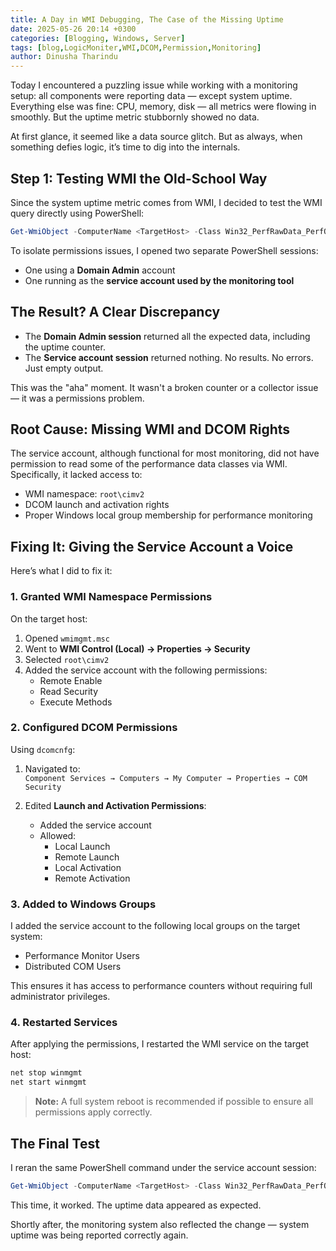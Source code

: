 ```yaml
---
title: A Day in WMI Debugging, The Case of the Missing Uptime
date: 2025-05-26 20:14 +0300
categories: [Blogging, Windows, Server]
tags: [blog,LogicMoniter,WMI,DCOM,Permission,Monitoring]
author: Dinusha Tharindu
---
```


Today I encountered a puzzling issue while working with a monitoring setup: all components were reporting data — except system uptime. Everything else was fine: CPU, memory, disk — all metrics were flowing in smoothly. But the uptime metric stubbornly showed no data.

At first glance, it seemed like a data source glitch. But as always, when something defies logic, it’s time to dig into the internals.

## Step 1: Testing WMI the Old-School Way

Since the system uptime metric comes from WMI, I decided to test the WMI query directly using PowerShell:

```powershell
Get-WmiObject -ComputerName <TargetHost> -Class Win32_PerfRawData_PerfOS_System
```

To isolate permissions issues, I opened two separate PowerShell sessions:

- One using a **Domain Admin** account  
- One running as the **service account used by the monitoring tool**

## The Result? A Clear Discrepancy

- The **Domain Admin session** returned all the expected data, including the uptime counter.
- The **Service account session** returned nothing. No results. No errors. Just empty output.

This was the "aha" moment. It wasn't a broken counter or a collector issue — it was a permissions problem.

## Root Cause: Missing WMI and DCOM Rights

The service account, although functional for most monitoring, did not have permission to read some of the performance data classes via WMI. Specifically, it lacked access to:

- WMI namespace: `root\cimv2`
- DCOM launch and activation rights
- Proper Windows local group membership for performance monitoring

## Fixing It: Giving the Service Account a Voice

Here’s what I did to fix it:

### 1. Granted WMI Namespace Permissions

On the target host:

1. Opened `wmimgmt.msc`
2. Went to **WMI Control (Local) → Properties → Security**
3. Selected `root\cimv2`
4. Added the service account with the following permissions:
   - Remote Enable
   - Read Security
   - Execute Methods

### 2. Configured DCOM Permissions

Using `dcomcnfg`:

1. Navigated to:  
   `Component Services → Computers → My Computer → Properties → COM Security`

2. Edited **Launch and Activation Permissions**:
   - Added the service account
   - Allowed:
     - Local Launch
     - Remote Launch
     - Local Activation
     - Remote Activation

### 3. Added to Windows Groups

I added the service account to the following local groups on the target system:

- Performance Monitor Users  
- Distributed COM Users

This ensures it has access to performance counters without requiring full administrator privileges.

### 4. Restarted Services

After applying the permissions, I restarted the WMI service on the target host:

```cmd
net stop winmgmt
net start winmgmt
```

> **Note:** A full system reboot is recommended if possible to ensure all permissions apply correctly.

## The Final Test

I reran the same PowerShell command under the service account session:

```powershell
Get-WmiObject -ComputerName <TargetHost> -Class Win32_PerfRawData_PerfOS_System
```

This time, it worked. The uptime data appeared as expected.

Shortly after, the monitoring system also reflected the change — system uptime was being reported correctly again.
